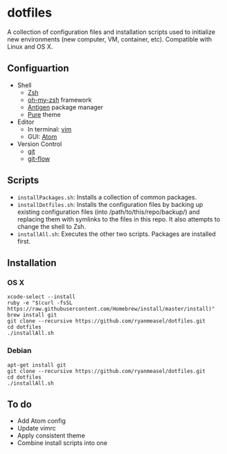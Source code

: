 # dotfiles
A collection of configuration files and installation scripts used to initialize new environments (new computer, VM, container, etc).
Compatible with Linux and OS X.

## Configuartion

- Shell
  - [Zsh](http://www.zsh.org/)
  - [oh-my-zsh](https://github.com/robbyrussell/oh-my-zsh) framework
  - [Antigen](https://github.com/zsh-users/antigen) package manager
  - [Pure](https://github.com/sindresorhus/pure) theme
- Editor
  - In terminal: [vim](http://www.vim.org/)
  - GUI: [Atom](https://atom.io/)
- Version Control
  - [git](https://git-scm.com/)
  - [git-flow](https://github.com/nvie/gitflow)

## Scripts

- `installPackages.sh`: Installs a collection of common packages.
- `installDotfiles.sh`: Installs the configuration files by backing up existing configuration files
(into /path/to/this/repo/backup/) and replacing them with symlinks to the files in this repo. It also
attempts to change the shell to Zsh.
- `installAll.sh`: Executes the other two scripts. Packages are installed first.


## Installation

### OS X

```Shell
xcode-select --install
ruby -e "$(curl -fsSL https://raw.githubusercontent.com/Homebrew/install/master/install)"
brew install git
git clone --recursive https://github.com/ryanmeasel/dotfiles.git
cd dotfiles
./installAll.sh
```

### Debian

```Shell
apt-get install git
git clone --recursive https://github.com/ryanmeasel/dotfiles.git
cd dotfiles
./installAll.sh
```


## To do

- Add Atom config
- Update vimrc
- Apply consistent theme
- Combine install scripts into one
